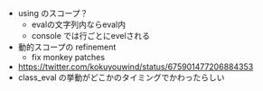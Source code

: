 - using のスコープ？
  - evalの文字列内ならeval内
  - console では行ごとにevelされる
- 動的スコープの refinement
  - fix monkey patches
- https://twitter.com/kokuyouwind/status/675901477206884353
- class_eval の挙動がどこかのタイミングでかわったらしい
